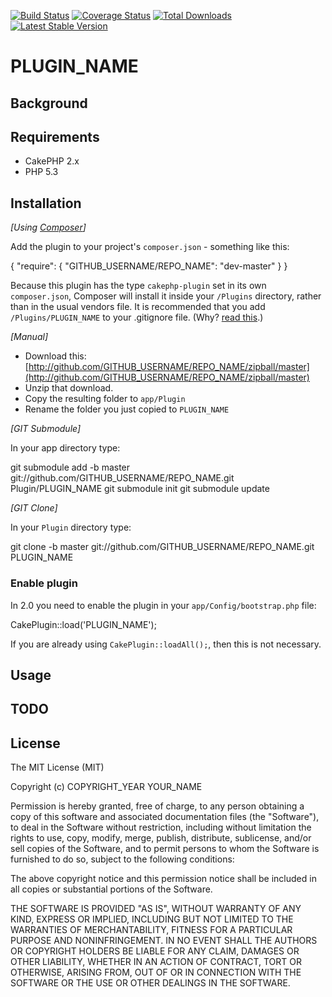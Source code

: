 [![Build Status](https://travis-ci.org/GITHUB_USERNAME/REPO_NAME.png?branch=master)](https://travis-ci.org/GITHUB_USERNAME/REPO_NAME) [![Coverage Status](https://coveralls.io/repos/GITHUB_USERNAME/REPO_NAME/badge.png?branch=master)](https://coveralls.io/r/GITHUB_USERNAME/REPO_NAME?branch=master) [![Total Downloads](https://poser.pugx.org/GITHUB_USERNAME/REPO_NAME/d/total.png)](https://packagist.org/packages/GITHUB_USERNAME/REPO_NAME) [![Latest Stable Version](https://poser.pugx.org/GITHUB_USERNAME/REPO_NAME/v/stable.png)](https://packagist.org/packages/GITHUB_USERNAME/REPO_NAME)

# PLUGIN_NAME

## Background

## Requirements

* CakePHP 2.x
* PHP 5.3

## Installation

_[Using [Composer](http://getcomposer.org/)]_

Add the plugin to your project's `composer.json` - something like this:

  {
    "require": {
      "GITHUB_USERNAME/REPO_NAME": "dev-master"
    }
  }

Because this plugin has the type `cakephp-plugin` set in its own `composer.json`, Composer will install it inside your `/Plugins` directory, rather than in the usual vendors file. It is recommended that you add `/Plugins/PLUGIN_NAME` to your .gitignore file. (Why? [read this](http://getcomposer.org/doc/faqs/should-i-commit-the-dependencies-in-my-vendor-directory.md).)

_[Manual]_

* Download this: [http://github.com/GITHUB_USERNAME/REPO_NAME/zipball/master](http://github.com/GITHUB_USERNAME/REPO_NAME/zipball/master)
* Unzip that download.
* Copy the resulting folder to `app/Plugin`
* Rename the folder you just copied to `PLUGIN_NAME`

_[GIT Submodule]_

In your app directory type:

  git submodule add -b master git://github.com/GITHUB_USERNAME/REPO_NAME.git Plugin/PLUGIN_NAME
  git submodule init
  git submodule update

_[GIT Clone]_

In your `Plugin` directory type:

  git clone -b master git://github.com/GITHUB_USERNAME/REPO_NAME.git PLUGIN_NAME

### Enable plugin

In 2.0 you need to enable the plugin in your `app/Config/bootstrap.php` file:

  CakePlugin::load('PLUGIN_NAME');

If you are already using `CakePlugin::loadAll();`, then this is not necessary.

## Usage

## TODO

## License

The MIT License (MIT)

Copyright (c) COPYRIGHT_YEAR YOUR_NAME

Permission is hereby granted, free of charge, to any person obtaining a copy
of this software and associated documentation files (the "Software"), to deal
in the Software without restriction, including without limitation the rights
to use, copy, modify, merge, publish, distribute, sublicense, and/or sell
copies of the Software, and to permit persons to whom the Software is
furnished to do so, subject to the following conditions:

The above copyright notice and this permission notice shall be included in
all copies or substantial portions of the Software.

THE SOFTWARE IS PROVIDED "AS IS", WITHOUT WARRANTY OF ANY KIND, EXPRESS OR
IMPLIED, INCLUDING BUT NOT LIMITED TO THE WARRANTIES OF MERCHANTABILITY,
FITNESS FOR A PARTICULAR PURPOSE AND NONINFRINGEMENT. IN NO EVENT SHALL THE
AUTHORS OR COPYRIGHT HOLDERS BE LIABLE FOR ANY CLAIM, DAMAGES OR OTHER
LIABILITY, WHETHER IN AN ACTION OF CONTRACT, TORT OR OTHERWISE, ARISING FROM,
OUT OF OR IN CONNECTION WITH THE SOFTWARE OR THE USE OR OTHER DEALINGS IN
THE SOFTWARE.
